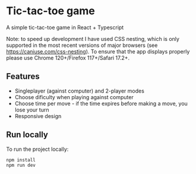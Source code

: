 # Tic-tac-toe game

A simple tic-tac-toe game in React + Typescript

Note: to speed up development I have used CSS nesting, which is only supported in the most recent versions of major browsers (see https://caniuse.com/css-nesting). To ensure that the app displays properly please use Chrome 120+/Firefox 117+/Safari 17.2+.

## Features
- Singleplayer (against computer) and 2-player modes
- Choose dificulty when playing against computer
- Choose time per move - if the time expires before making a move, you lose your turn
- Responsive design

## Run locally
To run the project locally:
```
npm install
npm run dev
```
